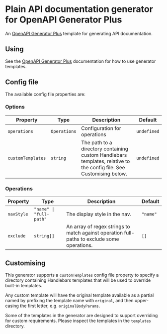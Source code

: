 # Plain API documentation generator for OpenAPI Generator Plus

An [OpenAPI Generator Plus](https://github.com/karlvr/openapi-generator-plus) template for generating API documentation.

## Using

See the [OpenAPI Generator Plus](https://github.com/karlvr/openapi-generator-plus) documentation for how to use
generator templates.

## Config file

The available config file properties are:

### Options

|Property|Type|Description|Default|
|--------|----|-----------|-------|
|`operations`|`Operations`|Configuration for operations|`undefined`|
|`customTemplates`|`string`|The path to a directory containing custom Handlebars templates, relative to the config file. See Customising below.|`undefined`|

### Operations

|Property|Type|Description|Default|
|--------|----|-----------|-------|
|`navStyle`|`"name" \| "full-path"`|The display style in the nav.|`"name"`|
|`exclude`|`string[]`|An array of regex strings to match against operation full-paths to exclude some operations.|`[]`

## Customising

This generator supports a `customTemplates` config file property to specify a directory containing Handlebars templates that will be used to override built-in templates.

Any custom template will have the original template available as a partial named by prefixing the template name with `original`, and then upper-casing the first letter, e.g. `originalBodyParams`.

Some of the templates in the generator are designed to support overriding for custom requirements. Please inspect the templates in the `templates` directory.
